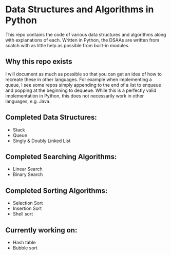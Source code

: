# Data Structures and Algorithms in Python

This repo contains the code of various data structures and algorithms along with explanations of each. 
Written in Python, the DSAAs are written from scatch with as little help as possible from
built-in modules. 

## Why this repo exists
I will document as much as possible so that you can get an idea of how to recreate these in other languages.
For example when implementing a queue, I see some repos simply appending to the end of a list to enqueue and popping 
at the beginning to dequeue. While this is a perfectly valid implementation in Python, this does not necessarily work in other
languages, e.g. Java. 

## Completed Data Structures:
- Stack
- Queue
- Singly & Doubly Linked List

## Completed Searching Algorithms:
- Linear Search
- Binary Search

## Completed Sorting Algorithms:
- Selection Sort
- Insertion Sort
- Shell sort

## Currently working on:
- Hash table
- Bubble sort
